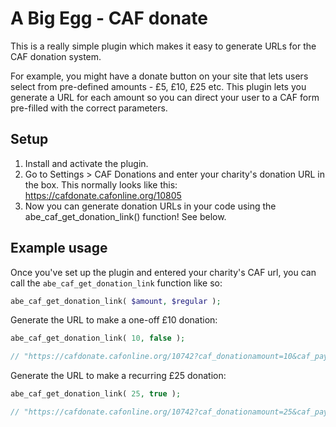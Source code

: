 A Big Egg - CAF donate
===

This is a really simple plugin which makes it easy to generate URLs for the CAF donation system. 

For example, you might have a donate button on your site that lets users select from pre-defined amounts - £5, £10, £25 etc. This plugin lets you generate a URL for each amount so you can direct your user to a CAF form pre-filled with the correct parameters.

## Setup

1. Install and activate the plugin.
2. Go to Settings > CAF Donations and enter your charity's donation URL in the box. This normally looks like this: https://cafdonate.cafonline.org/10805
3. Now you can generate donation URLs in your code using the abe_caf_get_donation_link() function! See below.
 
## Example usage

Once you've set up the plugin and entered your charity's CAF url, you can call the `abe_caf_get_donation_link` function like so:

```php
abe_caf_get_donation_link( $amount, $regular );
```


Generate the URL to make a one-off £10 donation:
```php
abe_caf_get_donation_link( 10, false );

// "https://cafdonate.cafonline.org/10742?caf_donationamount=10&caf_paymenttype=single"
```


Generate the URL to make a recurring £25 donation:
```php
abe_caf_get_donation_link( 25, true );

// "https://cafdonate.cafonline.org/10742?caf_donationamount=25&caf_paymenttype=regular"
```